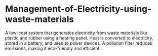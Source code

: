 # Management-of-Electricity-using-waste-materials
A low-cost system that generates electricity from waste materials like plastic and rubber using a heating panel. Heat is converted to electricity, stored in a battery, and used to power devices. A pollution filter reduces emissions, making it eco-friendly and efficient.
